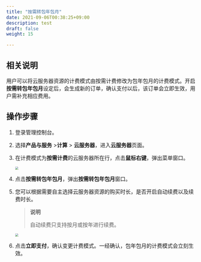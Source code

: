 ```yaml
---
title: "按需转包年包月"
date: 2021-09-06T00:38:25+09:00
description: test
draft: false
weight: 15

---
```


## 相关说明

用户可以将云服务器资源的计费模式由按需计费修改为包年包月的计费模式。开启**按需转包年包月**设定后，会生成新的订单，确认支付以后，该订单会立即生效，用户需补充相应费用。


## 操作步骤

1. 登录管理控制台。

2. 选择**产品与服务** >**计算** > **云服务器**，进入**云服务器**页面。

3. 在计费模式为**按需计费**的云服务器所在行，点击**鼠标右键**，弹出菜单窗口。

   <img src="/compute/vm/_images/vm_change_auto.png" style="zoom:50%;" />
   
4. 点击**按需转包年包月**，弹出**按需转包年包月**窗口。

5. 您可以根据需要自主选择云服务器资源的购买时长，是否开启自动续费以及续费时长。

   > **说明**
   >
   > 自动续费只支持按月或按年进行续费。

   <img src="/compute/vm/_images/vm_change_auto_win.png" style="zoom:50%;" />

5. 点击**立即支付**，确认变更计费模式。一经确认，包年包月的计费模式会立刻生效。